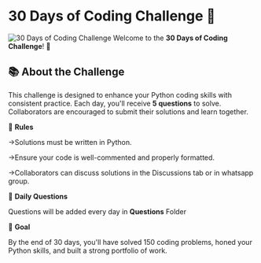 # 30 Days of Coding Challenge 🚀

![30 Days of Coding Challenge](python.png)
Welcome to the **30 Days of Coding Challenge**! 🎉

## 📚 About the Challenge
This challenge is designed to enhance your Python coding skills with consistent practice. Each day, you'll receive **5 questions** to solve. Collaborators are encouraged to submit their solutions and learn together.

📝 **Rules**

->Solutions must be written in Python.

->Ensure your code is well-commented and properly formatted.

->Collaborators can discuss solutions in the Discussions tab or in whatsapp group.

📅 **Daily Questions**

Questions will be added every day in **Questions** Folder

🎯 **Goal**

By the end of 30 days, you'll have solved 150 coding problems, honed your Python skills, and built a strong portfolio of work.
